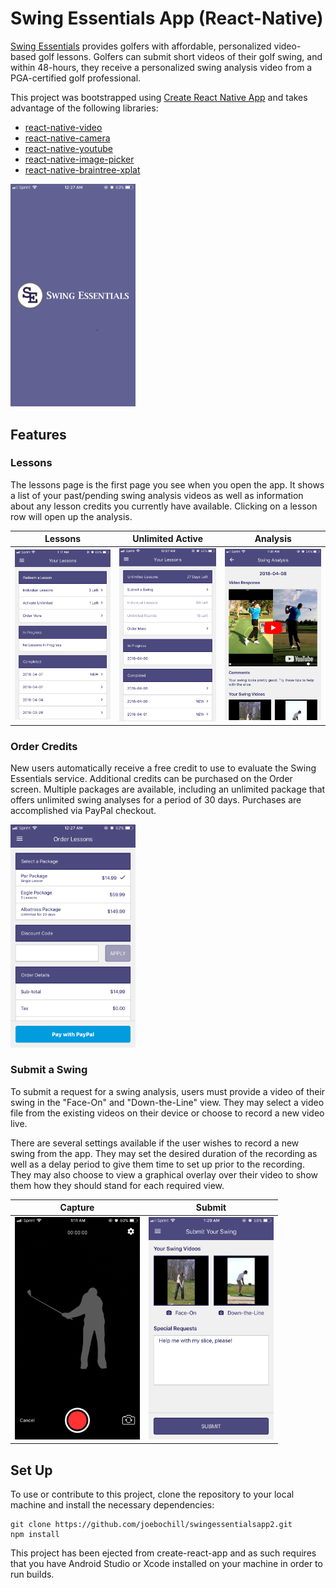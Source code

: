 # Swing Essentials App (React-Native)
[Swing Essentials](https://www.swingessentials.com) provides golfers with affordable, personalized video-based golf lessons. Golfers can submit short videos of their golf swing, and within 48-hours, they receive a personalized swing analysis video from a PGA-certified golf professional.



This project was bootstrapped using [Create React Native App](https://github.com/react-community/create-react-native-app) and takes advantage of the following libraries:
* [react-native-video](https://github.com/react-native-community/react-native-video)
* [react-native-camera](https://github.com/react-native-community/react-native-camera)
* [react-native-youtube](https://github.com/inProgress-team/react-native-youtube)
* [react-native-image-picker](https://github.com/react-community/react-native-image-picker)
* [react-native-braintree-xplat](https://github.com/kraffslol/react-native-braintree-xplat)

<img width="200" alt="Splash Screen" src="assets/splash.jpg">

## Features
### Lessons
The lessons page is the first page you see when you open the app. It shows a list of your past/pending swing analysis videos as well as information about any lesson credits you currently have available. Clicking on a lesson row will open up the analysis.

Lessons | Unlimited Active | Analysis
---- | ---- | ----
<img width="200" alt="Lessons" src="assets/lessons.PNG"> | <img width="200" alt="Lessons Unlimited" src="assets/lessons_unlimited.PNG"> | <img width="200" alt="Swing Analysis" src="assets/lesson_response.PNG">


### Order Credits
New users automatically receive a free credit to use to evaluate the Swing Essentials service. Additional credits can be purchased on the Order screen. Multiple packages are available, including an unlimited package that offers unlimited swing analyses for a period of 30 days. Purchases are accomplished via PayPal checkout.

<img width="200" alt="Purchase" src="assets/purchase.PNG">


### Submit a Swing
To submit a request for a swing analysis, users must provide a video of their swing in the "Face-On" and "Down-the-Line" view. They may select a video file from the existing videos on their device or choose to record a new video live.

There are several settings available if the user wishes to record a new swing from the app. They may set the desired duration of the recording as well as a delay period to give them time to set up prior to the recording. They may also choose to view a graphical overlay over their video to show them how they should stand for each required view.

Capture | Submit
---- | ----
<img width="200" alt="Record Swing" src="assets/capture.PNG"> | <img width="200" alt="Submit Swing" src="assets/lesson_request.PNG">


## Set Up
To use or contribute to this project, clone the repository to your local machine and install the necessary dependencies:

````
git clone https://github.com/joebochill/swingessentialsapp2.git
npm install
````

This project has been ejected from create-react-app and as such requires that you have Android Studio or Xcode installed on your machine in order to run builds.